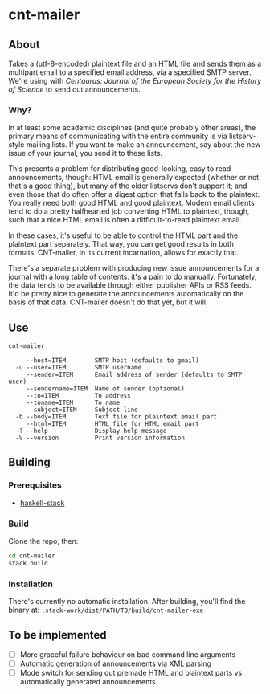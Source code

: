 # cnt-mailer
## About
Takes a (utf-8-encoded) plaintext file and an HTML file and sends them as a multipart email to a specified email address, via a specified SMTP server. We're using with *Centaurus: Journal of the European Society for the History of Science* to send out announcements.

### Why?
In at least some academic disciplines (and quite probably other areas), the primary means of communicating with the entire community is via listserv-style mailing lists. If you want to make an announcement, say about the new issue of your journal, you send it to these lists.

This presents a problem for distributing good-looking, easy to read announcements, though: HTML email is generally expected (whether or not that's a good thing), but many of the older listservs don't support it; and even those that do often offer a digest option that falls back to the plaintext. You really need both good HTML and good plaintext. Modern email clients tend to do a pretty halfhearted job converting HTML to plaintext, though, such that a nice HTML email is often a difficult-to-read plaintext email.

In these cases, it's useful to be able to control the HTML part and the plaintext part separately. That way, you can get good results in both formats. CNT-mailer, in its current incarnation, allows for exactly that.

There's a separate problem with producing new issue announcements for a journal with a long table of contents: it's a pain to do manually. Fortunately, the data tends to be available through either publisher APIs or RSS feeds. It'd be pretty nice to generate the announcements automatically on the basis of that data. CNT-mailer doesn't do that yet, but it will.

## Use

``` sh
cnt-mailer
```

``` 
     --host=ITEM        SMTP host (defaults to gmail)
  -u --user=ITEM        SMTP username
     --sender=ITEM      Email address of sender (defaults to SMTP user)
     --sendername=ITEM  Name of sender (optional)
     --to=ITEM          To address
     --toname=ITEM      To name
     --subject=ITEM     Subject line
  -b --body=ITEM        Text file for plaintext email part
     --html=ITEM        HTML file for HTML email part
  -? --help             Display help message
  -V --version          Print version information
```

## Building
### Prerequisites
- [haskell-stack](https://docs.haskellstack.org/en/stable/README/)

### Build
Clone the repo, then:

``` sh
cd cnt-mailer
stack build
```

### Installation
There's currently no automatic installation. After building, you'll find the binary at:
`.stack-work/dist/PATH/TO/build/cnt-mailer-exe`

## To be implemented
- [ ] More graceful failure behaviour on bad command line arguments
- [ ] Automatic generation of announcements via XML parsing
- [ ] Mode switch for sending out premade HTML and plaintext parts vs automatically generated announcements
